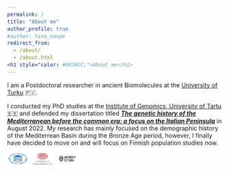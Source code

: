 ```yaml
---
permalink: /
title: "About me"
author_profile: true
#author: tina_saupe
redirect_from: 
  - /about/
  - /about.html
<h1 style="color: #007ACC;">About me</h1>
---
```


<div style="display: flex; justify-content: space-between; align-items: flex-start; gap: 2rem;">
  <div style="flex: 1;">
    I am a Postdoctoral researcher in ancient Biomolecules at the <a href="https://www.utu.fi/fi/ihmiset/tina-saupe">University of Turku</a> 🇫🇮.
  </div>
</div>

 I conducted my PhD studies at the <a href="https://genomics.ut.ee/en">Institute of Genomics, University of Tartu</a> 🇪🇪 and defended my dissertation titled [_**The genetic history of the Mediterranean before the common era: a focus on the Italian Peninsula**_](https://dspace.ut.ee/items/3a371275-20d4-4c16-bf11-84c9bd50a6ee) in August 2022. My research has mainly focused on the demographic history of the Mediterrean Basin during the Bronze Age period, however, I finally have decided to move on and will focus on Finnish population studies now. 

<div style="display: flex; flex-direction: row; align-items: flex-end; gap: 0.5rem;">
    <img src="images/images-tinasaupe/Logo_Tartu.png" alt="University of Tartu" width="50" height="30" />
    <img src="images/images-tinasaupe/Uppsala_universitet_logo.jpg" alt="Uppsala University" width="50" height="30" />
    <img src="images/images-tinasaupe/UTU_logo_EN_RGB.png" alt="Uppsala University" width="50" height="30" />
</div>


